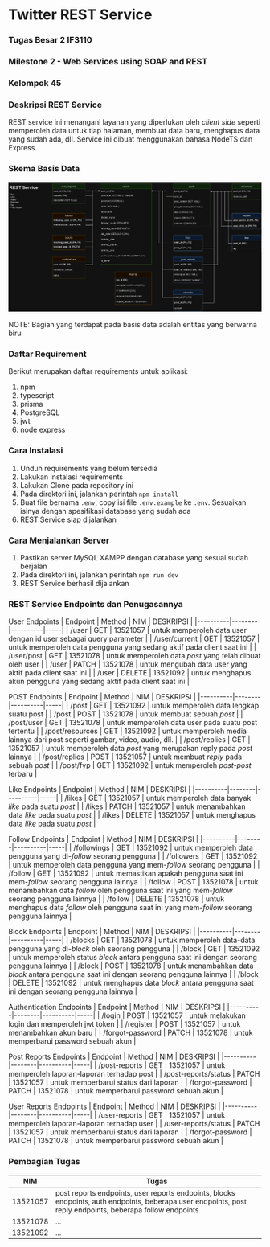 # Twitter REST Service
### Tugas Besar 2 IF3110
### Milestone 2 -  Web Services using SOAP and REST
### Kelompok 45

### Deskripsi REST Service
REST service ini menangani layanan yang diperlukan oleh _client side_ seperti memperoleh data untuk tiap halaman, membuat data baru, menghapus data yang sudah ada, dll. Service ini dibuat menggunakan bahasa NodeTS dan Express.

### Skema Basis Data
![Skema Basis Data](doc/RESTservice.png)

NOTE: Bagian yang terdapat pada basis data adalah entitas yang berwarna biru

### Daftar Requirement
Berikut merupakan daftar requirements untuk aplikasi:
1. npm
2. typescript
3. prisma
4. PostgreSQL
5. jwt
6. node express

### Cara Instalasi
1. Unduh requirements yang belum tersedia
2. Lakukan instalasi requirements
3. Lakukan Clone pada repository ini
4. Pada direktori ini, jalankan perintah `npm install`
5. Buat file bernama `.env`, copy isi file `.env.example` ke `.env`. Sesuaikan isinya dengan spesifikasi database yang sudah ada
6. REST Service siap dijalankan

### Cara Menjalankan Server
1. Pastikan server MySQL XAMPP dengan database yang sesuai sudah berjalan
2. Pada direktori ini, jalankan perintah `npm run dev`
3. REST Service berhasil dijalankan

### REST Service Endpoints dan Penugasannya

User Endpoints
| Endpoint | Method | NIM | DESKRIPSI |
|----------|--------|----------|-----|
| /user    | GET    | 13521057 | untuk memperoleh data user dengan id user sebagai query parameter |
| /user/current | GET | 13521057 | untuk memperoleh data pengguna yang sedang aktif pada client saat ini |
| /user/post | GET | 13521078 | untuk memperoleh data _post_ yang telah dibuat oleh user |
| /user | PATCH | 13521078 | untuk mengubah data user yang aktif pada client saat ini |
| /user | DELETE | 13521092 | untuk menghapus akun pengguna yang sedang aktif pada client saat ini |

POST Endpoints
| Endpoint | Method | NIM | DESKRIPSI |
|----------|--------|----------|-----|
| /post | GET | 13521092 | untuk memperoleh data lengkap suatu post |
| /post | POST | 13521078 | untuk membuat sebuah _post_ |
| /post/user | GET | 13521078 | untuk memperoleh data user pada suatu post tertentu |
| /post/resources | GET | 13521092 | untuk memperoleh media lainnya dari post seperti gambar, video, audio, dll. |
| /post/replies | GET | 13521057 | untuk memperoleh data _post_ yang merupakan reply pada _post_ lainnya |
| /post/replies | POST | 13521057 | untuk membuat _reply_ pada sebuah _post_ |
| /post/fyp | GET | 13521092 | untuk memperoleh _post-post_ terbaru |

Like Endpoints
| Endpoint | Method | NIM | DESKRIPSI |
|----------|--------|----------|-----|
| /likes | GET | 13521057 | untuk memperoleh data banyak _like_ pada suatu _post_ |
| /likes | PATCH | 13521057 | untuk menambahkan data _like_ pada suatu _post_ |
| /likes | DELETE | 13521057 | untuk menghapus data _like_ pada suatu _post_ |

Follow Endpoints
| Endpoint | Method | NIM | DESKRIPSI |
|----------|--------|----------|-----|
| /followings | GET | 13521092 | untuk memperoleh data pengguna yang di-_follow_ seorang pengguna |
| /followers | GET | 13521092 | untuk memperoleh data pengguna yang mem-_follow_ seorang pengguna |
| /follow | GET | 13521092 | untuk memastikan apakah pengguna saat ini mem-_follow_ seorang pengguna lainnya |
| /follow | POST | 13521078 | untuk menambahkan data _follow_ oleh pengguna saat ini yang mem-_follow_ seorang pengguna lainnya |
| /follow | DELETE | 13521078 | untuk menghapus data _follow_ oleh pengguna saat ini yang mem-_follow_ seorang pengguna lainnya |

Block Endpoints
| Endpoint | Method | NIM | DESKRIPSI |
|----------|--------|----------|-----|
| /blocks | GET | 13521078 | untuk memperoleh data-data pengguna yang di-_block_ oleh seorang pengguna |
| /block | GET | 13521092 | untuk memperoleh status _block_ antara pengguna saat ini dengan seorang pengguna lainnya |
| /block | POST | 13521078 | untuk menambahkan data _block_ antara pengguna saat ini dengan seorang pengguna lainnya |
| /block | DELETE | 13521092 | untuk menghapus data _block_ antara pengguna saat ini dengan seorang pengguna lainnya |

Authentication Endpoints
| Endpoint | Method | NIM | DESKRIPSI |
|----------|--------|----------|-----|
| /login | POST | 13521057 | untuk melakukan login dan memperoleh jwt token |
| /register | POST | 13521057 | untuk menambahkan akun baru |
| /forgot-password | PATCH | 13521078 | untuk memperbarui password sebuah akun |

Post Reports Endpoints
| Endpoint | Method | NIM | DESKRIPSI |
|----------|--------|----------|-----|
| /post-reports | GET | 13521057 | untuk memperoleh laporan-laporan terhadap post |
| /post-reports/status | PATCH | 13521057 | untuk memperbarui status dari laporan |
| /forgot-password | PATCH | 13521078 | untuk memperbarui password sebuah akun |

User Reports Endpoints
| Endpoint | Method | NIM | DESKRIPSI |
|----------|--------|----------|-----|
| /user-reports | GET | 13521057 | untuk memperoleh laporan-laporan terhadap user |
| /user-reports/status | PATCH | 13521057 | untuk memperbarui status dari laporan |
| /forgot-password | PATCH | 13521078 | untuk memperbarui password sebuah akun |

### Pembagian Tugas
| NIM | Tugas |
| --- | --- |
| 13521057 | post reports endpoints, user reports endpoints, blocks endpoints, auth endpoints, beberapa user endpoints, post reply endpoints, beberapa follow endpoints |
| 13521078 | ... |
| 13521092 | ... |
